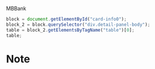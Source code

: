 MBBank

```javascript
block = document.getElementById("card-info0");
block_2 = block.querySelector("div.detail-panel-body");
table = block_2.getElementsByTagName("table")[0];
table;
```

# Note

